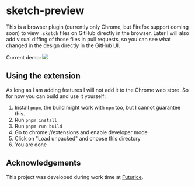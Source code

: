 # sketch-preview

This is a browser plugin (currently only Chrome, but Firefox support coming soon) to view `.sketch` files on GitHub directly in the browser. Later I will also add visual diffing of those files in pull requests, so you can see what changed in the design directly in the GitHub UI.

Current demo:
![](./demo.gif)


## Using the extension

As long as I am adding features I will not add it to the Chrome web store. So for now you can build and use it yourself:

1. Install `pnpm`, the build might work with `npm` too, but I cannot guarantee this.
2. Run `pnpm install`
3. Run `pnpm run build`
4. Go to chrome://extensions and enable developer mode
5. Click on "Load unpacked" and choose this directory
6. You are done


## Acknowledgements

This project was developed during work time at [Futurice](https://futurice.com).
